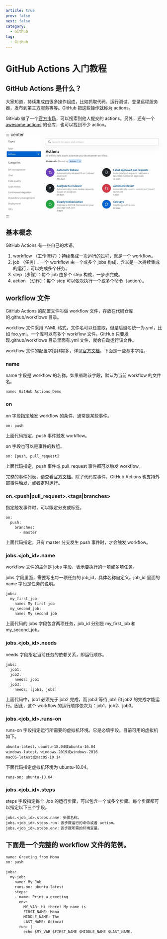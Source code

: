 ```yaml
---
article: true
prev: false
next: false
category:
  - Github
tag:
  - Github
---
```


# GitHub Actions 入门教程

## GitHub Actions 是什么？

大家知道，持续集成由很多操作组成，比如抓取代码、运行测试、登录远程服务器，发布到第三方服务等等。GitHub 把这些操作就称为 actions。

GitHub 做了一个[官方市场](https://github.com/marketplace?type=actions)，可以搜索到他人提交的 actions。另外，还有一个 [awesome actions](https://github.com/sdras/awesome-actions) 的仓库，也可以找到不少 action。

::: center
![这就是我](./img/1.jpg '这就是我')
:::

## 基本概念

GitHub Actions 有一些自己的术语。

1. workflow （工作流程）：持续集成一次运行的过程，就是一个 workflow。
2. job （任务）：一个 workflow 由一个或多个 jobs 构成，含义是一次持续集成的运行，可以完成多个任务。
3. step（步骤）：每个 job 由多个 step 构成，一步步完成。
4. action （动作）：每个 step 可以依次执行一个或多个命令（action）。

## workflow 文件

GitHub Actions 的配置文件叫做 workflow 文件，存放在代码仓库的.github/workflows 目录。

workflow 文件采用 YAML 格式，文件名可以任意取，但是后缀名统一为.yml，比如 foo.yml。一个库可以有多个 workflow 文件。GitHub 只要发现.github/workflows 目录里面有.yml 文件，就会自动运行该文件。

workflow 文件的配置字段非常多，详见[官方文档](https://docs.github.com/en/actions/using-workflows/workflow-syntax-for-github-actions)。下面是一些基本字段。

### name

name 字段是 workflow 的名称。如果省略该字段，默认为当前 workflow 的文件名。

```yml:no-line-numbers
name: GitHub Actions Demo
```

### on

on 字段指定触发 workflow 的条件，通常是某些事件。

```yml:no-line-numbers
on: push
```

上面代码指定，push 事件触发 workflow。

on 字段也可以是事件的数组。

```yml:no-line-numbers
on: [push, pull_request]
```

上面代码指定，push 事件或 pull_request 事件都可以触发 workflow。

完整的事件列表，请查看[官方文档](https://docs.github.com/en/actions/using-workflows/events-that-trigger-workflows)。除了代码库事件，GitHub Actions 也支持外部事件触发，或者定时运行。

### on.<push|pull_request>.<tags|branches>

指定触发事件时，可以限定分支或标签。

```yml:no-line-numbers
on:
  push:
    branches:
      - master
```

上面代码指定，只有 master 分支发生 push 事件时，才会触发 workflow。

### jobs.<job_id>.name

workflow 文件的主体是 jobs 字段，表示要执行的一项或多项任务。

jobs 字段里面，需要写出每一项任务的 job_id，具体名称自定义。job_id 里面的 name 字段是任务的说明。

```yml:no-line-numbers
jobs:
  my_first_job:
    name: My first job
  my_second_job:
    name: My second job
```

上面代码的 jobs 字段包含两项任务，job_id 分别是 my_first_job 和 my_second_job。

### jobs.<job_id>.needs

needs 字段指定当前任务的依赖关系，即运行顺序。

```yml:no-line-numbers
jobs:
  job1:
  job2:
    needs: job1
  job3:
    needs: [job1, job2]
```

上面代码中，job1 必须先于 job2 完成，而 job3 等待 job1 和 job2 的完成才能运行。因此，这个 workflow 的运行顺序依次为：job1、job2、job3。

### jobs.<job_id>.runs-on

runs-on 字段指定运行所需要的虚拟机环境。它是必填字段。目前可用的虚拟机如下。

```yml:no-line-numbers
ubuntu-latest，ubuntu-18.04或ubuntu-16.04
windows-latest，windows-2019或windows-2016
macOS-latest或macOS-10.14
```

下面代码指定虚拟机环境为 ubuntu-18.04。

```yml:no-line-numbers
runs-on: ubuntu-18.04
```

### jobs.<job_id>.steps

steps 字段指定每个 Job 的运行步骤，可以包含一个或多个步骤。每个步骤都可以指定以下三个字段。

```yml:no-line-numbers
jobs.<job_id>.steps.name：步骤名称。
jobs.<job_id>.steps.run：该步骤运行的命令或者 action。
jobs.<job_id>.steps.env：该步骤所需的环境变量。
```

## 下面是一个完整的 workflow 文件的范例。

```yml:no-line-numbers
name: Greeting from Mona
on: push

jobs:
  my-job:
    name: My Job
    runs-on: ubuntu-latest
    steps:
    - name: Print a greeting
      env:
        MY_VAR: Hi there! My name is
        FIRST_NAME: Mona
        MIDDLE_NAME: The
        LAST_NAME: Octocat
      run: |
        echo $MY_VAR $FIRST_NAME $MIDDLE_NAME $LAST_NAME.
```
